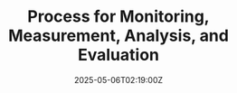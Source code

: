 ---
title: Process for Monitoring, Measurement, Analysis, and Evaluation
linkTitle: Process for Monitoring, Measurement, Analysis, and Evaluation
date: '2025-05-06T02:19:00Z'
weight: 1
description: Establish a systematic approach for monitoring and evaluating processes
  to ensure compliance with ISO/IEC 27001, involving defining objectives, planning
  activities, collecting and analyzing data, conducting audits, and implementing improvements
  for continuous enhancement of the Information Security Management System.
draft: false
ref: process-for-monitoring-measurement-analysis-and-evaluation
---